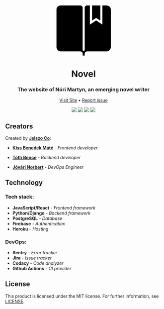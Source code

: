 <p align='center'>
<img width='175px' src='https://raw.githubusercontent.com/jelszo-co/novel/dev/frontend/public/favicon_black.png'>
</p>
<h1 align='center'>Novel</h1>
<h3 align="center">The website of Nóri Martyn, an emerging novel writer</h3>
<p align='center'><a href='https://github.com/jelszo-co/novel'>Visit Site</a> • <a href='https://github.com/jelszo-co/novel/issues/new'>Report issue</a></p>

<p align='center'>
<img src='https://img.shields.io/github/license/jelszo-co/novel?style=flat-square'>
<img src='https://img.shields.io/endpoint.svg?url=https%3A%2F%2Factions-badge.atrox.dev%2Fjelszo-co%2Fnovel%2Fbadge%3Fref%3Ddev&style=flat-square'>
<img src='https://img.shields.io/github/repo-size/jelszo-co/novel?color=%2370cc00&label=Repo%20size&style=flat-square'>
<img src='https://api.codacy.com/project/badge/Grade/bf56d16a163f4916aebfb8ba18d11f81?style=flat-square'>
</p>

## Creators
Created by [__Jelszo Co__](https://github.com/jelszo-co):

* [__Kiss Benedek Máté__](https://github.com/Tasztalos69) - *Frontend developer*

* [__Tóth Bence__](https://github.com/bnctth) - *Backend developer*

* [__Jóvári Norbert__](https://github.com/JvrR9945) - *DevOps Engineer*

## Technology
<!-- TODO add links for tech -->
### Tech stack:

* __JavaScript/React__ - *Frontend framework*
* __Python/Django__ - *Backend framework*
* __PostgreSQL__ - *Database*
* __Firebase__ - *Authentication*
* __Heroku__ - *Hosting*

### DevOps:

* __Sentry__ - *Error tracker*
* __Jira__ - *Issue tracker*
* __Codacy__ - *Code analyzer*
* __Github Actions__ - *CI provider*

## License

This product is licensed under the MIT license. For further information, see [LICENSE](LICENSE).